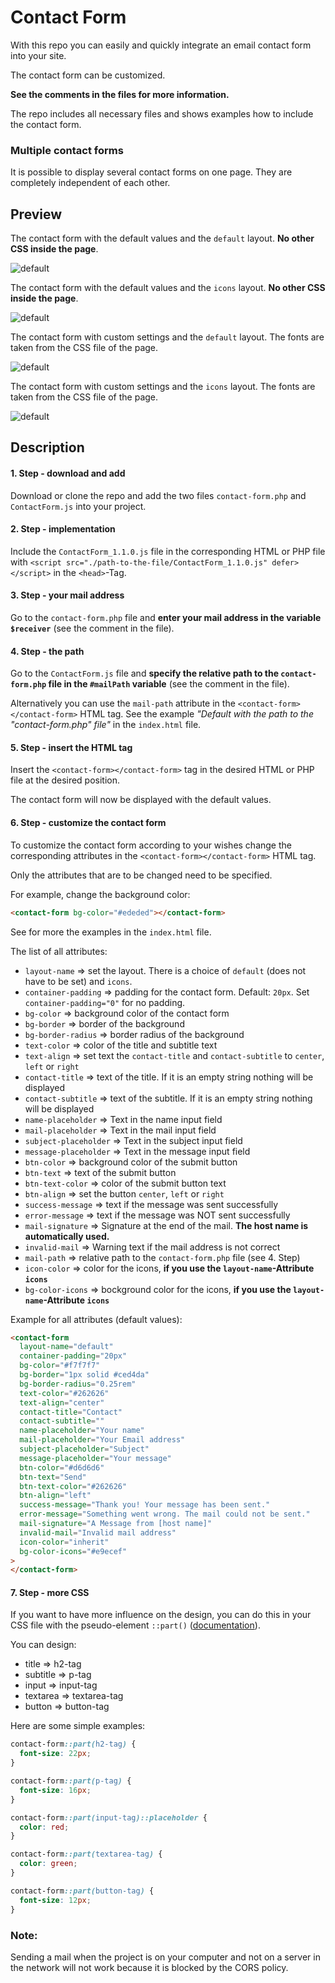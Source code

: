 # Contact Form

With this repo you can easily and quickly integrate an email contact form into your site.

The contact form can be customized.

**See the comments in the files for more information.**

The repo includes all necessary files and shows examples how to include the contact form.

### Multiple contact forms

It is possible to display several contact forms on one page. They are completely independent of each other.

## Preview

The contact form with the default values and the `default` layout. **No other CSS inside the page**.

![default](./images/Contact_Form_1.jpg)

The contact form with the default values and the `icons` layout. **No other CSS inside the page**.

![default](./images/Contact_Form_3.jpg)

The contact form with custom settings and the `default` layout. The fonts are taken from the CSS file of the page.

![default](./images/Contact_Form_2.jpg)

The contact form with custom settings and the `icons` layout. The fonts are taken from the CSS file of the page.

![default](./images/Contact_Form_4.jpg)

## Description

#### 1. Step - download and add

Download or clone the repo and add the two files `contact-form.php` and `ContactForm.js` into your project.

#### 2. Step - implementation

Include the `ContactForm_1.1.0.js` file in the corresponding HTML or PHP file with `<script src="./path-to-the-file/ContactForm_1.1.0.js" defer></script>` in the `<head>`-Tag.

#### 3. Step - your mail address

Go to the `contact-form.php` file and **enter your mail address in the variable `$receiver`** (see the comment in the file).

#### 4. Step - the path

Go to the `ContactForm.js` file and **specify the relative path to the `contact-form.php` file in the `#mailPath` variable** (see the comment in the file).

Alternatively you can use the `mail-path` attribute in the `<contact-form></contact-form>` HTML tag. See the example _"Default with the path to the "contact-form.php" file"_ in the `index.html` file.

#### 5. Step - insert the HTML tag

Insert the `<contact-form></contact-form>` tag in the desired HTML or PHP file at the desired position.

The contact form will now be displayed with the default values.

#### 6. Step - customize the contact form

To customize the contact form according to your wishes change the corresponding attributes in the `<contact-form></contact-form>` HTML tag.

Only the attributes that are to be changed need to be specified.

For example, change the background color:

```html
<contact-form bg-color="#ededed"></contact-form>
```

See for more the examples in the `index.html` file.

The list of all attributes:

- `layout-name` => set the layout. There is a choice of `default` (does not have to be set) and `icons`.
- `container-padding` => padding for the contact form. Default: `20px`. Set `container-padding="0"` for no padding.
- `bg-color` => background color of the contact form
- `bg-border` => border of the background
- `bg-border-radius` => border radius of the background
- `text-color` => color of the title and subtitle text
- `text-align` => set text the `contact-title` and `contact-subtitle` to `center`, `left` or `right`
- `contact-title` => text of the title. If it is an empty string nothing will be displayed
- `contact-subtitle` => text of the subtitle. If it is an empty string nothing will be displayed
- `name-placeholder` => Text in the name input field
- `mail-placeholder` => Text in the mail input field
- `subject-placeholder` => Text in the subject input field
- `message-placeholder` => Text in the message input field
- `btn-color` => background color of the submit button
- `btn-text` => text of the submit button
- `btn-text-color` => color of the submit button text
- `btn-align` => set the button `center`, `left` or `right`
- `success-message` => text if the message was sent successfully
- `error-message` => text if the message was NOT sent successfully
- `mail-signature` => Signature at the end of the mail. **The host name is automatically used.**
- `invalid-mail` => Warning text if the mail address is not correct
- `mail-path` => relative path to the `contact-form.php` file (see 4. Step)
- `icon-color` => color for the icons, **if you use the `layout-name`-Attribute `icons`**
- `bg-color-icons` => bockground color for the icons, **if you use the `layout-name`-Attribute `icons`**

Example for all attributes (default values):

```html
<contact-form
  layout-name="default"
  container-padding="20px"
  bg-color="#f7f7f7"
  bg-border="1px solid #ced4da"
  bg-border-radius="0.25rem"
  text-color="#262626"
  text-align="center"
  contact-title="Contact"
  contact-subtitle=""
  name-placeholder="Your name"
  mail-placeholder="Your Email address"
  subject-placeholder="Subject"
  message-placeholder="Your message"
  btn-color="#d6d6d6"
  btn-text="Send"
  btn-text-color="#262626"
  btn-align="left"
  success-message="Thank you! Your message has been sent."
  error-message="Something went wrong. The mail could not be sent."
  mail-signature="A Message from [host name]"
  invalid-mail="Invalid mail address"
  icon-color="inherit"
  bg-color-icons="#e9ecef"
>
</contact-form>
```

#### 7. Step - more CSS

If you want to have more influence on the design, you can do this in your CSS file with the pseudo-element `::part()` ([documentation](https://developer.mozilla.org/en-US/docs/Web/CSS/::part)).

You can design:

- title => h2-tag
- subtitle => p-tag
- input => input-tag
- textarea => textarea-tag
- button => button-tag

Here are some simple examples:

```css
contact-form::part(h2-tag) {
  font-size: 22px;
}

contact-form::part(p-tag) {
  font-size: 16px;
}

contact-form::part(input-tag)::placeholder {
  color: red;
}

contact-form::part(textarea-tag) {
  color: green;
}

contact-form::part(button-tag) {
  font-size: 12px;
}
```

### Note:

Sending a mail when the project is on your computer and not on a server in the network will not work because it is blocked by the CORS policy.

